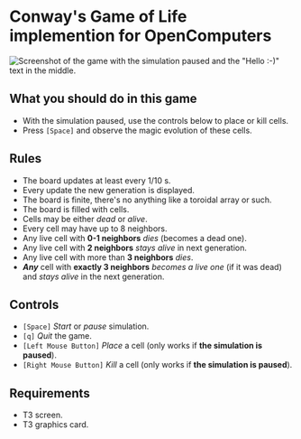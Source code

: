 # Conway's Game of Life implemention for OpenComputers
![Screenshot of the game with the simulation paused and the "Hello :-)" text in the middle.](http://i.imgur.com/eAINaIq.png)

## What you should do in this game
* With the simulation paused, use the controls below to place or kill cells.
* Press `[Space]` and observe the magic evolution of these cells.

## Rules
* The board updates at least every 1/10 s.
* Every update the new generation is displayed.
* The board is finite, there's no anything like a toroidal array or such.
* The board is filled with cells.
* Cells may be either *dead* or *alive*.
* Every cell may have up to 8 neighbors.
* Any live cell with **0-1 neighbors** *dies* (becomes a dead one).
* Any live cell with **2 neighbors** *stays alive* in next generation.
* Any live cell with more than **3 neighbors** *dies*.
* **_Any_** cell with **exactly 3 neighbors** *becomes a live one* (if it was dead) and *stays alive* in the next generation.

## Controls
* `[Space]` *Start* or *pause* simulation.
* `[q]` *Quit* the game.
* `[Left Mouse Button]` *Place* a cell (only works if **the simulation is paused**).
* `[Right Mouse Button]` *Kill* a cell (only works if **the simulation is paused**).

## Requirements
* T3 screen.
* T3 graphics card.
